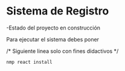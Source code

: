 <h1> Sistema de Registro </h1>

-Estado del proyecto en construcción 

Para ejecutar el sistema debes poner 

/* Siguiente linea solo con fines didactivos */

``` nmp react install ```
